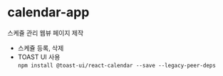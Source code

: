 # calendar-app
스케쥴 관리 웹뷰 페이지 제작

* 스케쥴 등록, 삭제
* TOAST UI 사용 <br>
```npm install @toast-ui/react-calendar --save --legacy-peer-deps```